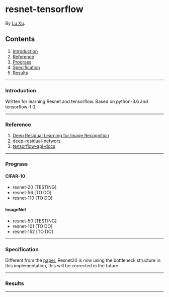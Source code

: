 resnet-tensorflow
=================

By [Lu Xu](https://github.com/LuXu1113).

Contents
--------
1. [Introduction](#introduction)
2. [Reference](#reference)
3. [Prograss](#prograss)
4. [Specification](#specification)
5. [Results](#results)

---

### Introduction

Written for learning Resnet and tensorflow. Based on python-3.6 and tensorflow-1.0.

---

### Reference

1. [Deep Residual Learning for Image Recognition](http://arxiv.org/abs/1512.03385)
2. [deep-residual-networs](https://github.com/KaimingHe/deep-residual-networks)
3. [tensorflow-api-docs](http://www.tensorfly.cn/tfdoc/api_docs/index.html)

---

### Prograss

#### CIFAR-10

* resnet-20 [TESTING]
* resnet-56 [TO DO]
* resnet-110 [TO DO]

#### ImageNet

* resnet-50 [TESTING]
* resnet-101 [TO DO]
* resnet-152 [TO DO]

---

### Specification

Different from the [paper](http://arxiv.org/abs/1512.03385), Resnet20 is now using the bottleneck structure in this implementation, this will be corrected in the future.

---

### Results

---
